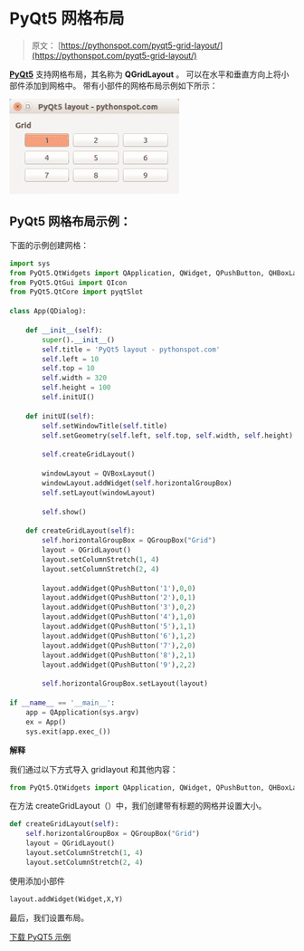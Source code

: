 # PyQt5 网格布局

> 原文： [https://pythonspot.com/pyqt5-grid-layout/](https://pythonspot.com/pyqt5-grid-layout/)

[**PyQt5**](https://pythonspot.com/pyqt5/) 支持网格布局，其名称为 **QGridLayout** 。 可以在水平和垂直方向上将小部件添加到网格中。 带有小部件的网格布局示例如下所示：

![pyqt-grid-layout](img/6094d3e9eaea24f4f064dfcd2ea91ddc.jpg)

## PyQt5 网格布局示例：

下面的示例创建网格：

```py
import sys
from PyQt5.QtWidgets import QApplication, QWidget, QPushButton, QHBoxLayout, QGroupBox, QDialog, QVBoxLayout, QGridLayout
from PyQt5.QtGui import QIcon
from PyQt5.QtCore import pyqtSlot

class App(QDialog):

    def __init__(self):
        super().__init__()
        self.title = 'PyQt5 layout - pythonspot.com'
        self.left = 10
        self.top = 10
        self.width = 320
        self.height = 100
        self.initUI()

    def initUI(self):
        self.setWindowTitle(self.title)
        self.setGeometry(self.left, self.top, self.width, self.height)

        self.createGridLayout()

        windowLayout = QVBoxLayout()
        windowLayout.addWidget(self.horizontalGroupBox)
        self.setLayout(windowLayout)

        self.show()

    def createGridLayout(self):
        self.horizontalGroupBox = QGroupBox("Grid")
        layout = QGridLayout()
        layout.setColumnStretch(1, 4)
        layout.setColumnStretch(2, 4)

        layout.addWidget(QPushButton('1'),0,0)
        layout.addWidget(QPushButton('2'),0,1)
        layout.addWidget(QPushButton('3'),0,2)
        layout.addWidget(QPushButton('4'),1,0)
        layout.addWidget(QPushButton('5'),1,1)
        layout.addWidget(QPushButton('6'),1,2)
        layout.addWidget(QPushButton('7'),2,0)
        layout.addWidget(QPushButton('8'),2,1)
        layout.addWidget(QPushButton('9'),2,2)

        self.horizontalGroupBox.setLayout(layout)

if __name__ == '__main__':
    app = QApplication(sys.argv)
    ex = App()
    sys.exit(app.exec_())

```

**解释**

我们通过以下方式导入 gridlayout 和其他内容：

```py
from PyQt5.QtWidgets import QApplication, QWidget, QPushButton, QHBoxLayout, QGroupBox, QDialog, QVBoxLayout, QGridLayout

```

在方法 createGridLayout（）中，我们创建带有标题的网格并设置大小。

```py
def createGridLayout(self):
    self.horizontalGroupBox = QGroupBox("Grid")
    layout = QGridLayout()
    layout.setColumnStretch(1, 4)
    layout.setColumnStretch(2, 4)

```

使用添加小部件

```py
layout.addWidget(Widget,X,Y)

```

最后，我们设置布局。

[下载 PyQT5 示例](https://pythonspot.com/download-pyqt5-examples/)